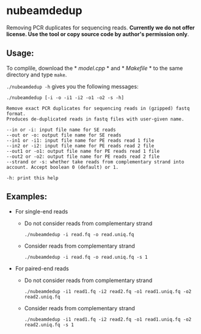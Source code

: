 # nubeamdedup
Removing PCR duplicates for sequencing reads. **Currently we do not offer license. Use the tool or copy source code by author's permission only**.
## Usage:
To complile, download the * *model.cpp* * and * *Makefile* * to the same directory and type `make`.

`./nubeamdedup -h` gives you the following messages:
```
./nubeamdedup [-i -o -i1 -i2 -o1 -o2 -s -h]

Remove exact PCR duplicates for sequencing reads in (gzipped) fastq format.
Produces de-duplicated reads in fastq files with user-given name.

--in or -i: input file name for SE reads
--out or -o: output file name for SE reads
--in1 or -i1: input file name for PE reads read 1 file
--in2 or -i2: input file name for PE reads read 2 file
--out1 or -o1: output file name for PE reads read 1 file
--out2 or -o2: output file name for PE reads read 2 file
--strand or -s: whether take reads from complementary strand into account. Accept boolean 0 (default) or 1.

-h: print this help
```
## Examples:
- For single-end reads
  - Do not consider reads from complementary strand
    
    `./nubeamdedup -i read.fq -o read.uniq.fq`
  - Consider reads from complementary strand
  
    `./nubeamdedup -i read.fq -o read.uniq.fq -s 1`

- For paired-end reads
  - Do not consider reads from complementary strand
  
    `./nubeamdedup -i1 read1.fq -i2 read2.fq -o1 read1.uniq.fq -o2 read2.uniq.fq`
  - Consider reads from complementary strand
  
    `./nubeamdedup -i1 read1.fq -i2 read2.fq -o1 read1.uniq.fq -o2 read2.uniq.fq -s 1`
